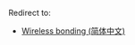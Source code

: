 Redirect to:

*   [Wireless bonding (简体中文)](/index.php?title=Wireless_bonding_(%E7%AE%80%E4%BD%93%E4%B8%AD%E6%96%87)&redirect=no "Wireless bonding (简体中文)")